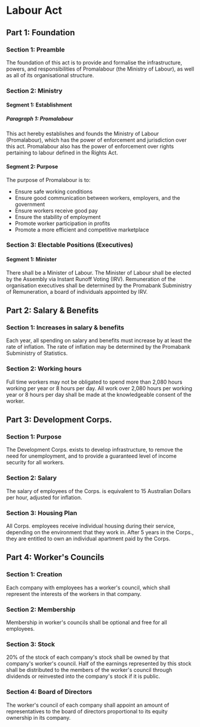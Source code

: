 # Labour Act


## Part 1: Foundation

### Section 1: Preamble
The foundation of this act is to provide and formalise the infrastructure, powers, and responsibilities of Promalabour (the Ministry of Labour), as well as all of its organisational structure.

### Section 2: Ministry

#### Segment 1: Establishment

##### Paragraph 1: Promalabour
This act hereby establishes and founds the Ministry of Labour (Promalabour), which has the power of enforcement and jurisdiction over this act. Promalabour also has the power of enforcement over rights pertaining to labour defined in the Rights Act.

#### Segment 2: Purpose
The purpose of Promalabour is to: 

- Ensure safe working conditions
- Ensure good communication between workers, employers, and the government
- Ensure workers receive good pay
- Ensure the stability of employment
- Promote worker participation in profits
- Promote a more efficient and competitive marketplace

### Section 3: Electable Positions (Executives)

#### Segment 1: Minister
There shall be a Minister of Labour. The Minister of Labour shall be elected by the Assembly via Instant Runoff Voting (IRV). Remuneration of the organisation executives shall be determined by the Promabank Subministry of Remuneration, a board of individuals appointed by IRV.


## Part 2: Salary & Benefits

### Section 1: Increases in salary & benefits
Each year, all spending on salary and benefits must increase by at least the rate of inflation. The rate of inflation may be determined by the Promabank Subministry of Statistics.

### Section 2: Working hours
Full time workers may not be obligated to spend more than 2,080 hours working per year or 8 hours per day. All work over 2,080 hours per working year or 8 hours per day shall be made at the knowledgeable consent of the worker.


## Part 3: Development Corps.

### Section 1: Purpose
The Development Corps. exists to develop infrastructure, to remove the need for unemployment, and to provide a guaranteed level of income security for all workers.

### Section 2: Salary
The salary of employees of the Corps. is equivalent to 15 Australian Dollars per hour, adjusted for inflation.

### Section 3: Housing Plan

All Corps. employees receive individual housing during their service, depending on the environment that they work in. After 5 years in the Corps., they are entitled to own an individual apartment paid by the Corps.


## Part 4: Worker's Councils

### Section 1: Creation
Each company with employees has a worker's council, which shall represent the interests of the workers in that company.

### Section 2: Membership
Membership in worker's councils shall be optional and free for all employees.

### Section 3: Stock
20% of the stock of each company's stock shall be owned by that company's worker's council. Half of the earnings represented by this stock shall be distributed to the members of the worker's council through dividends or reinvested into the company's stock if it is public.

### Section 4: Board of Directors
The worker's council of each company shall appoint an amount of representatives to the board of directors proportional to its equity ownership in its company.
